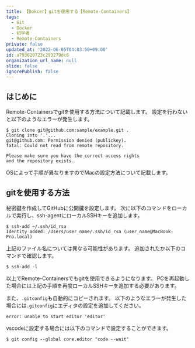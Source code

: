 ```yaml
---
title: 【Dokcer】gitを使用する【Remote-Containers】
tags:
  - Git
  - Docker
  - 初学者
  - Remote-Containers
private: false
updated_at: '2022-06-05T04:03:50+09:00'
id: a793620723c293279dc6
organization_url_name: null
slide: false
ignorePublish: false
---
```

## はじめに
Remote-Containersでgitを使用する方法について記載します。
設定を行わないと以下のようなエラーが発生します。
```:ターミナル
$ git clone git@github.com:sample/example.git .
Cloning into '.'...
git@github.com: Permission denied (publickey).
fatal: Could not read from remote repository.

Please make sure you have the correct access rights
and the repository exists.
```
OSによって手順が異なりますのでMacの設定方法について記載します。

## gitを使用する方法
秘密鍵を作成してGitHubに公開鍵を設定します。
次に以下のコマンドをローカルで実行し、ssh-agentにローカルSSHキーを追加します。
```:ターミナル
$ ssh-add ~/.ssh/id_rsa
Identity added: /Users/user_name/.ssh/id_rsa (user_name@MacBook-Pro.local)
```
上記のファイル名については異なる可能性があります。
追加されたか以下のコマンドで確認します。
```:ターミナル
$ ssh-add -l
```

以上でRemote-Containersでもgitを使用できるようになります。
PCを再起動した場合には上記の手順を再度ローカルSSHキーを追加する必要があります。

また、`.gitconfig`も自動的にコピーされます。
以下のようなエラーが発生した場合には`.gitconfig`にエディタの設定を追加してください。
```
error: unable to start editor 'editor'
```
vscodeに設定する場合には以下のコマンドで設定することができます。
```:ターミナル
$ git config --global core.editor "code --wait"
```
